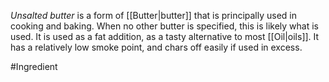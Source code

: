 *Unsalted butter* is a form of [[Butter|butter]] that is principally used in cooking and baking. When no other butter is specified, this is likely what is used. It is used as a fat addition, as a tasty alternative to most [[Oil|oils]]. It has a relatively low smoke point, and chars off easily if used in excess.

#Ingredient 
